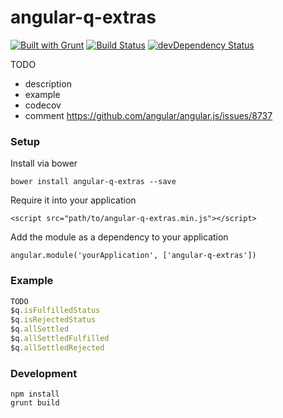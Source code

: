 # angular-q-extras

[![Built with Grunt](https://cdn.gruntjs.com/builtwith.png)](http://gruntjs.com/)
[![Build Status](https://travis-ci.org/niqdev/angular-q-extras.svg?branch=master)](https://travis-ci.org/niqdev/angular-q-extras)
[![devDependency Status](https://david-dm.org/niqdev/angular-q-extras/dev-status.svg)](https://david-dm.org/niqdev/angular-q-extras#info=devDependencies)

TODO
- description
- example
- codecov
- comment https://github.com/angular/angular.js/issues/8737

### Setup

Install via bower

`bower install angular-q-extras --save`

Require it into your application

`<script src="path/to/angular-q-extras.min.js"></script>`

Add the module as a dependency to your application

`angular.module('yourApplication', ['angular-q-extras'])`

### Example
```javascript
TODO
$q.isFulfilledStatus
$q.isRejectedStatus
$q.allSettled
$q.allSettledFulfilled
$q.allSettledRejected
```

### Development
```
npm install
grunt build
```
